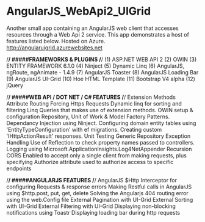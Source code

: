 # AngularJS_WebApi2_UIGrid
Another small app containing an AngularJS web client that accesses resources through a Web Api 2 service. 
This app demonstrates a host of features listed below. Hosted on Azure. http://angularuigrid.azurewebsites.net


/**************************************************************************/
#####FRAMEWORKS & PLUGINS
/**************************************************************************/
(1) ASP.NET WEB API 2
(2) OWIN
(3) ENTITY FRAMEWORK 6.1.0
(4) Ninject
(5) Dynamic Linq
(6) AngularJS, ngRoute, ngAnimate - 1.4.9
(7) AngularJS Toaster
(8) AngularJS Loading Bar
(9) AngularJS UI-Grid
(10) Hoe HTML Template
(11) Bootstrap V4 alpha
(12) jQuery


/**************************************************************************/
#####WEB API / DOT NET / C# FEATURES
/**************************************************************************/
Extension Methods
Attribute Routing
Forcing Https Requests
Dynamic linq for sorting and filtering Linq Queries that makes use of extension methods.
OWIN setup & configuration
Repository, Unit of Work & Model Factory Patterns.
Dependancy Injection using Ninject.
Configuring domain entity tables using 'EntityTypeConfiguration' with ef migrations.
Creating custom 'IHttpActionResult' responses.
Unit Testing
Generic Repository
Exception Handling
Use of Reflection to check property names passed to controllers.
Logging using Microsoft.ApplicationInsights.Log4NetAppender
Recursion
CORS Enabled to accept only a single client from making requests, plus specifying 
Authorize attribute used to authorize access to specific endpoints


/**************************************************************************/
#####ANGULARJS FEATURES
/**************************************************************************/
AngularJS $Http Interceptor for configuring Requests & response errors
Making Restful calls in AngularJS using $http.post, put, get, delete
Solving the Angularjs 404 routing error using the web.Config file
External Pagination with UI-Grid
External Sorting with UI-Grid
External Filtering with UI-Grid
Displaying non-blocking notifications using Toastr
Displaying loading bar during http requests

